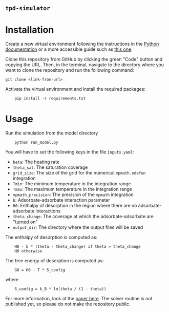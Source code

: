 `tpd-simulator`
--------------

# Installation

Create a new virtual environment following the instructions in the [Python documentation](https://docs.python.org/3/library/venv.html) or a more accessible guide such as [this one](https://packaging.python.org/guides/installing-using-pip-and-virtual-environments/).

Clone this repository from GitHub by clicking the green "Code" button and copying the URL. Then, in the terminal, navigate to the directory where you want to clone the repository and run the following command:

    git clone <link-from-url>

Activate the virtual environment and install the required packages:

```
    pip install -r requirements.txt
```

# Usage

Run the simulation from the model directory

```
    python run_model.py
```

You will have to set the following keys in the file `inputs.yaml`:

* `beta`: The heating rate
* `theta_sat`: The saturation coverage
* `grid_size`: The size of the grid for the numerical `mpmath.odefun` integration
* `Tmin`: The minimum temperature in the integration range
* `Tmax`: The maximum temperature in the integration range
* `mpmath_precision`: The precision of the `mpmath` integration
* `b`: Adsorbate-adsorbate interaction parameter
* `H0`: Enthalpy of desorption in the region where there are no adsorbate-adsorbate interactions
* `theta_change`: The coverage at which the adsorbate-adsorbate are "turned on" 
* `output_dir`: The directory where the output files will be saved

The enthalpy of desorption is computed as: 
    
        H0 - b * (theta - theta_change) if theta > theta_change
        H0 otherwise

The free energy of desorption is computed as:

        G0 = H0 - T * S_config

where 

        S_config = k_B * ln(theta / (1 - theta))

For more information, look at the [paper here](https://pubs.rsc.org/en/content/articlelanding/2021/cp/d1cp01992a). The solver routine is not published yet, so please do not make the repository public.
